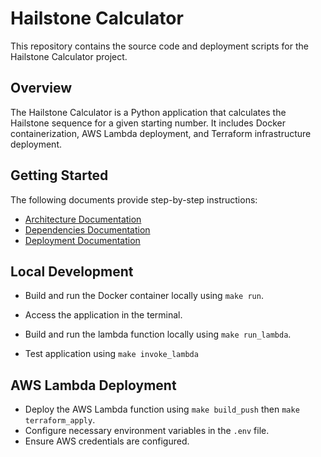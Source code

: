 # Hailstone Calculator

This repository contains the source code and deployment scripts for the Hailstone Calculator project.

## Overview

The Hailstone Calculator is a Python application that calculates the Hailstone sequence for a given starting number. It includes Docker containerization, AWS Lambda deployment, and Terraform infrastructure deployment.

## Getting Started

The following documents provide step-by-step instructions:

- [Architecture Documentation](./docs/Architecture/architecture.md)
- [Dependencies Documentation](./docs/Dependencies/dependencies.md)
- [Deployment Documentation](./docs/Deployment/deployment.md)

## Local Development

- Build and run the Docker container locally using `make run`.
- Access the application in the terminal.


- Build and run the lambda function locally using `make run_lambda`.
- Test application using `make invoke_lambda`

## AWS Lambda Deployment

- Deploy the AWS Lambda function using `make build_push` then `make terraform_apply`.
- Configure necessary environment variables in the `.env` file.
- Ensure AWS credentials are configured.



